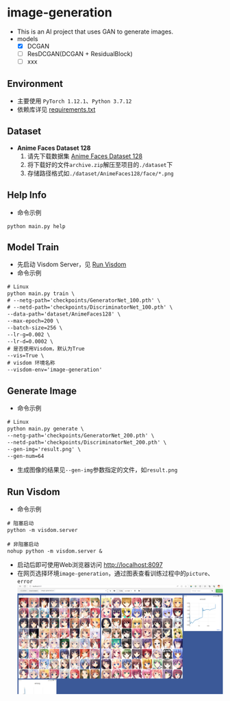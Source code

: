 # image-generation
- This is an AI project that uses GAN to generate images.
- models 
  - [x] DCGAN
  - [ ] ResDCGAN(DCGAN + ResidualBlock)
  - [ ] xxx

## Environment
- 主要使用 `PyTorch 1.12.1`、`Python 3.7.12`
- 依赖库详见 [requirements.txt](requirements.txt)

## Dataset 
- **Anime Faces Dataset 128**
  1. 请先下载数据集 [Anime Faces Dataset 128](https://www.kaggle.com/datasets/dimensi0n/anime-faces-dataset) 
  2. 将下载好的文件`archive.zip`解压至项目的`./dataset`下
  3. 存储路径格式如`./dataset/AnimeFaces128/face/*.png`

## Help Info
- 命令示例
```shell
python main.py help
```

## Model Train
- 先启动 Visdom Server，见 [Run Visdom](#run-visdom)
- 命令示例
```shell
# Linux
python main.py train \
# --netg-path='checkpoints/GeneratorNet_100.pth' \
# --netd-path='checkpoints/DiscriminatorNet_100.pth' \
--data-path='dataset/AnimeFaces128' \ 
--max-epoch=200 \
--batch-size=256 \
--lr-g=0.002 \
--lr-d=0.0002 \
# 是否使用Visdom，默认为True
--vis=True \
# visdom 环境名称
--visdom-env='image-generation'
```

## Generate Image
- 命令示例
```shell
# Linux
python main.py generate \
--netg-path='checkpoints/GeneratorNet_200.pth' \
--netd-path='checkpoints/DiscriminatorNet_200.pth' \
--gen-img='result.png' \
--gen-num=64
```
- 生成图像的结果见`--gen-img`参数指定的文件，如`result.png`

## Run Visdom
- 命令示例
```shell
# 阻塞启动
python -m visdom.server

# 非阻塞启动
nohup python -m visdom.server &
```
- 启动后即可使用Web浏览器访问 [http://localhost:8097](http://localhost:8097)
- 在网页选择环境`image-generation`，通过图表查看训练过程中的`picture`、`error`
![screenshot-2023-07-02 152247.png](resource%2Fscreenshot-2023-07-02%20152247.png)